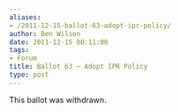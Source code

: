 ```yaml
---
aliases:
- /2011-12-15-ballot-63-adopt-ipr-policy/
author: Ben Wilson
date: 2011-12-15 00:11:00
tags:
- Forum
title: Ballot 63 – Adopt IPR Policy
type: post
---
```


This ballot was withdrawn.